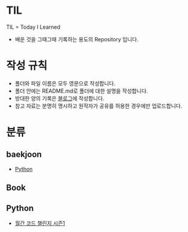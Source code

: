 # TIL
TIL = Today I Learned

- 배운 것을 그때그때 기록하는 용도의 Repository 입니다.

# 작성 규칙
- 폴더와 파일 이름은 모두 영문으로 작성합니다.
- 폴더 안에는 README.md로 폴더에 대한 설명을 작성합니다.
- 방대한 양의 기록은 [블로그](https://jhdev365.blogspot.com/)에 작성합니다.
- 참고 자료는 분명히 명시하고 원작자가 공유를 허용한 경우에만 업로드합니다.

# 분류
## baekjoon
- [Python](baekjoon/Python/README.md)

## Book

## Python
- [월간 코드 챌린지 시즌1](Python/MonthlyCodeChallenge1)